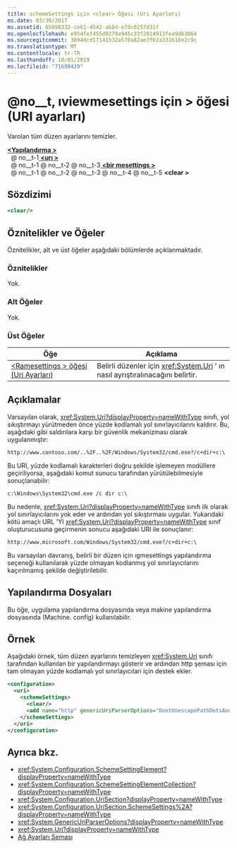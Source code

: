 ```yaml
---
title: schemeSettings için <clear> Öğesi (Uri Ayarları)
ms.date: 03/30/2017
ms.assetid: 65098332-ce61-4542-ab8d-e7dc0257d31f
ms.openlocfilehash: e954fef455d0279a945c33f2014913fea9d63064
ms.sourcegitcommit: 3094dcd17141b32a570a82ae3f62a331616e2c9c
ms.translationtype: MT
ms.contentlocale: tr-TR
ms.lasthandoff: 10/01/2019
ms.locfileid: "71699439"
---
```

# <a name="clear-element-for-schemesettings-uri-settings"></a>@no__t, ıviewmesettings için > öğesi (URI ayarları)
Varolan tüm düzen ayarlarını temizler.  
  
[ **\<Yapılandırma >** ](../configuration-element.md)  
&nbsp; @ no__t-1[ **\<urı >** ](uri-element-uri-settings.md)  
&nbsp; @ no__t-1 @ no__t-2 @ no__t-3[ **\<bir mesettings >** ](schemesettings-element-uri-settings.md)  
&nbsp; @ no__t-1 @ no__t-2 @ no__t-3 @ no__t-4 @ no__t-5 **\<clear >**  
  
## <a name="syntax"></a>Sözdizimi  
  
```xml  
<clear/>  
```  
  
## <a name="attributes-and-elements"></a>Öznitelikler ve Öğeler  
 Öznitelikler, alt ve üst öğeler aşağıdaki bölümlerde açıklanmaktadır.  
  
### <a name="attributes"></a>Öznitelikler  
 Yok.  
  
### <a name="child-elements"></a>Alt Öğeler  
 Yok.  
  
### <a name="parent-elements"></a>Üst Öğeler  
  
|Öğe|Açıklama|  
|-------------|-----------------|  
|[\<Ramesettings > öğesi (Uri Ayarları)](schemesettings-element-uri-settings.md)|Belirli düzenler için <xref:System.Uri> ' ın nasıl ayrıştıralınacağını belirtir.|  
  
## <a name="remarks"></a>Açıklamalar  
 Varsayılan olarak, <xref:System.Uri?displayProperty=nameWithType> sınıfı, yol sıkıştırmayı yürütmeden önce yüzde kodlamalı yol sınırlayıcılarını kaldırır. Bu, aşağıdaki gibi saldırılara karşı bir güvenlik mekanizması olarak uygulanmıştır:  
  
 `http://www.contoso.com/..%2F..%2F/Windows/System32/cmd.exe?/c+dir+c:\`  
  
 Bu URI, yüzde kodlamalı karakterleri doğru şekilde işlemeyen modüllere geçiriliyorsa, aşağıdaki komut sunucu tarafından yürütülebilmesiyle sonuçlanabilir:  
  
 `c:\Windows\System32\cmd.exe /c dir c:\`  
  
 Bu nedenle, <xref:System.Uri?displayProperty=nameWithType> sınıfı ilk olarak yol sınırlayıcılarını yok eder ve ardından yol sıkıştırması uygular. Yukarıdaki kötü amaçlı URL 'YI <xref:System.Uri?displayProperty=nameWithType> sınıf oluşturucusuna geçirmenin sonucu aşağıdaki URI ile sonuçlanır:  
  
 `http://www.microsoft.com/Windows/System32/cmd.exe?/c+dir+c:\`  
  
 Bu varsayılan davranış, belirli bir düzen için ıgmesettings yapılandırma seçeneği kullanılarak yüzde olmayan kodlanmış yol sınırlayıcılarını kaçırılmamış şekilde değiştirilebilir.  
  
## <a name="configuration-files"></a>Yapılandırma Dosyaları  
 Bu öğe, uygulama yapılandırma dosyasında veya makine yapılandırma dosyasında (Machine. config) kullanılabilir.  
  
## <a name="example"></a>Örnek  
 Aşağıdaki örnek, tüm düzen ayarlarını temizleyen <xref:System.Uri> sınıfı tarafından kullanılan bir yapılandırmayı gösterir ve ardından http şeması için tam olmayan yüzde kodlamalı yol sınırlayıcıları için destek ekler.  
  
```xml  
<configuration>  
  <uri>  
    <schemeSettings>  
      <clear/>  
      <add name="http" genericUriParserOptions="DontUnescapePathDotsAndSlashes"/>  
    </schemeSettings>  
  </uri>  
</configuration>  
```  
  
## <a name="see-also"></a>Ayrıca bkz.

- <xref:System.Configuration.SchemeSettingElement?displayProperty=nameWithType>
- <xref:System.Configuration.SchemeSettingElementCollection?displayProperty=nameWithType>
- <xref:System.Configuration.UriSection?displayProperty=nameWithType>
- <xref:System.Configuration.UriSection.SchemeSettings%2A?displayProperty=nameWithType>
- <xref:System.GenericUriParserOptions?displayProperty=nameWithType>
- <xref:System.Uri?displayProperty=nameWithType>
- [Ağ Ayarları Şeması](index.md)
